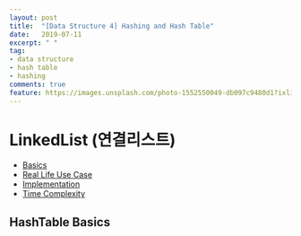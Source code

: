 ```yaml
---
layout: post
title:  "[Data Structure 4] Hashing and Hash Table"
date:   2019-07-11
excerpt: " "
tag:
- data structure
- hash table
- hashing
comments: true
feature: https://images.unsplash.com/photo-1552550049-db097c9480d1?ixlib=rb-1.2.1&ixid=eyJhcHBfaWQiOjEyMDd9&auto=format&fit=crop&w=1234&q=80
---
```


# LinkedList (연결리스트)

+ [Basics](##HashTable-Basics)
+ [Real Life Use Case](##Real-Life-Use-Case)
+ [Implementation](##HashTable-Implementation)
+ [Time Complexity](##Time-Complexity)

## HashTable Basics

